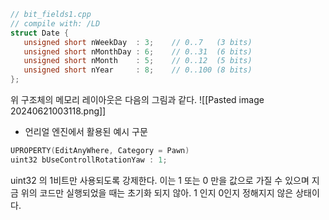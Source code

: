 ```c++
// bit_fields1.cpp
// compile with: /LD
struct Date {
   unsigned short nWeekDay  : 3;    // 0..7   (3 bits)
   unsigned short nMonthDay : 6;    // 0..31  (6 bits)
   unsigned short nMonth    : 5;    // 0..12  (5 bits)
   unsigned short nYear     : 8;    // 0..100 (8 bits)
};
```
위 구조체의 메모리 레이아웃은 다음의 그림과 같다.
![[Pasted image 20240621003118.png]]

- 언리얼 엔진에서 활용된 예시 구문
```c++
UPROPERTY(EditAnyWhere, Category = Pawn)
uint32 bUseControllRotationYaw : 1;
```
uint32 의 1비트만 사용되도록 강제한다. 이는 1 또는 0 만을 값으로 가질 수 있으며 지금 위의 코드만 실행되었을 때는 초기화 되지 않아. 1 인지 0인지 정해지지 않은 상태이다.
